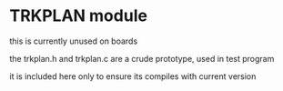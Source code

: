#  TRKPLAN module

this is currently unused on boards

the trkplan.h and trkplan.c are a crude prototype, used in test program

it is included here only to ensure its compiles with current version

